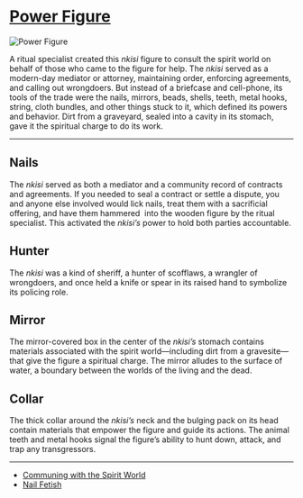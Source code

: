 # [Power Figure](http://artstories.artsmia.org/#/o/1854)
![Power Figure](http://api.artsmia.org/images/1854/medium.jpg)

A ritual specialist created this *nkisi* figure to consult the spirit world on behalf of those who came to the figure for help. The *nkisi* served as a modern-day mediator or attorney, maintaining order, enforcing agreements, and calling out wrongdoers. But instead of a briefcase and cell-phone, its tools of the trade were the nails, mirrors, beads, shells, teeth, metal hooks, string, cloth bundles, and other things stuck to it, which defined its powers and behavior. Dirt from a graveyard, sealed into a cavity in its stomach, gave it the spiritual charge to do its work.

---

## Nails

The *nkisi* served as both a mediator and a community record of contracts and agreements. If you needed to seal a contract or settle a dispute, you and anyone else involved would lick nails, treat them with a sacrificial offering, and have them hammered  into the wooden figure by the ritual specialist. This activated the *nkisi’s* power to hold both parties accountable.

## Hunter

The *nkisi* was a kind of sheriff, a hunter of scofflaws, a wrangler of wrongdoers, and once held a knife or spear in its raised hand to symbolize its policing role.

## Mirror

The mirror-covered box in the center of the *nkisi’s* stomach contains materials associated with the spirit world—including dirt from a gravesite—that give the figure a spiritual charge. The mirror alludes to the surface of water, a boundary between the worlds of the living and the dead.

## Collar

The thick collar around the *nkisi’s* neck and the bulging pack on its head contain materials that empower the figure and guide its actions. The animal teeth and metal hooks signal the figure’s ability to hunt down, attack, and trap any transgressors.

---

* [Communing with the Spirit World](../stories/communing-with-the-spirit-world.md)
* [Nail Fetish](../stories/nail-fetish.md)
